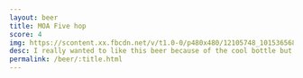 ```yaml
---
layout: beer
title: MOA Five hop
score: 4
img: https://scontent.xx.fbcdn.net/v/t1.0-0/p480x480/12105748_10153656863078745_1274782812792168869_n.jpg?oh=7b86623e3e5bae419a010719df42bcca&oe=590B6F70
desc: I really wanted to like this beer because of the cool bottle but the flavour just isn’t right
permalink: /beer/:title.html
---
```

